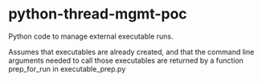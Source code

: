 # python-thread-mgmt-poc
Python code to manage external executable runs.

Assumes that executables are already created, and that the command line arguments needed to call those executables are returned by a function prep_for_run in executable_prep.py
